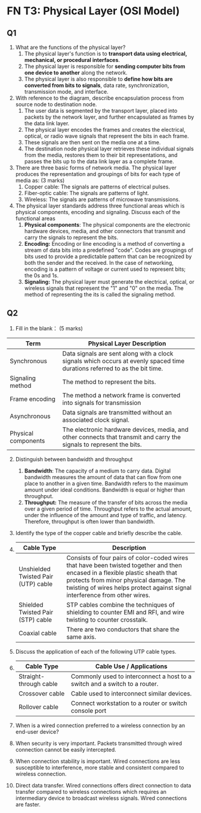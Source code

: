 # FN T3: Physical Layer (OSI Model)

## Q1

1. What are the functions of the physical layer?
   1.  The physical layer's function is to **transport data using electrical, mechanical, or procedural interfaces**.
   2. The physical layer is responsible for **sending computer bits from one device to another** along the network.
   3. The physical layer is also responsible to **define how bits are converted from bits to signals**, data rate, synchronization, transmission mode, and interface.
2. With reference to the diagram, describe encapsulation process from source node to destination node.
   1. The user data is segmented by the transport layer, placed into packets by the network layer, and further encapsulated as frames by the data link layer.
   2. The physical layer encodes the frames and creates the electrical, optical, or radio wave signals that represent the bits in each frame.
   3. These signals are then sent on the media one at a time.
   4. The destination node physical layer retrieves these individual signals from the media, restores them to their bit representations, and passes the bits up to the data link layer as a complete frame.
3. There are three basic forms of network media. The physical layer produces the representation and groupings of bits for each type of media as: (3 marks) 
   1. Copper cable: The signals are patterns of  electrical pulses.
   2. Fiber-optic cable: The signals are patterns of light.
   3. Wireless: The signals are patterns of microwave transmissions.
4. The physical layer standards address three functional areas which is physical components, encoding and signaling. Discuss each of the functional areas
   1. **Physical components**:  The physical components are the electronic hardware devices, media, and other connectors  that transmit and carry the signals to represent the bits.
   2. **Encoding:** Encoding or line encoding is a method of converting a stream of data bits into a predefined "code". Codes are groupings of bits used to provide a predictable pattern that can be recognized by both the sender and the received. In the case of networking, encoding is a pattern of voltage or current used to represent bits; the 0s and 1s.
   3. **Signaling:** The physical layer must generate the electrical, optical, or wireless signals that represent the "1" and "0" on the media. The method of representing the its is called the signaling method.

## Q2

1. Fill in the blank： (5 marks) 

| Term                | Physical Layer Description                                   |
| ------------------- | ------------------------------------------------------------ |
| Synchronous         | Data signals are sent along with a clock signals which occurs at evenly spaced time durations referred to as the bit time. |
| Signaling method    | The method to represent the bits.                            |
| Frame encoding      | The method a network frame is converted into signals for transmission |
| Asynchronous        | Data signals are transmitted without an associated clock signal. |
| Physical components | The electronic hardware devices, media, and other connects that transmit and carry the signals to represent the bits. |

2. Distinguish between bandwidth and throughput 
   1. **Bandwidth**: The capacity of a medium to carry data. Digital bandwidth measures the amount of data that can flow from one place to another in a given time. Bandwidth refers to the maximum amount under ideal conditions. Bandwidth is equal or higher than throughput.
   2. **Throughput:** The measure of the transfer of bits across the media over a given period of time. Throughput refers to the actual amount, under the influence of the amount and type of traffic, and latency. Therefore, throughput is often lower than bandwidth.

3.  Identify the type of the copper cable and briefly describe the cable.  

   1. | Cable Type                          | Description                                                  |
      | ----------------------------------- | ------------------------------------------------------------ |
      | Unshielded Twisted Pair (UTP) cable | Consists of four pairs of color-coded wires that have been twisted together and then encased in a flexible plastic sheath that protects from minor physical damage. The twisting of wires helps protect against signal interference from other wires. |
      | Shielded Twisted Pair (STP) cable   | STP cables combine the techniques of shielding to counter EMI and RFI, and wire twisting to counter crosstalk. |
      | Coaxial cable                       | There are two conductors that share the same axis.           |

4.  Discuss the application of each of the following UTP cable types. 

   1. | Cable Type             | Cable Use / Applications                                     |
      | ---------------------- | ------------------------------------------------------------ |
      | Straight-through cable | Commonly used to interconnect a host to a switch and a switch to a router. |
      | Crossover cable        | Cable used to interconnect similar devices.                  |
      | Rollover cable         | Connect workstation to a router or switch console port       |

5.  When is a wired connection preferred to a wireless connection by an end-user device? 

   1. When security is very important. Packets transmitted through wired connection cannot be easily intercepted.
   2. When connection stability is important. Wired connections are less susceptible to interference, more stable and consistent compared to wireless connection.
   3. Direct data transfer. Wired connections offers direct connection to data transfer compared to wireless connections which requires an intermediary device to broadcast wireless signals. Wired connections are faster.  